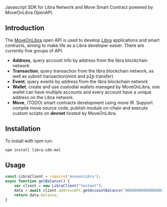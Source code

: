 Javascript SDK for Libra Network and Move Smart Contract powered by MoveOnLibra OpenAPI.

## Introduction
The [MoveOnLibra](https://www.MoveOnLibra.com) open API is used to develop [Libra](https://libra.org) applications and smart contracts, aiming to make life as a Libra developer easier. There are currently five groups of API:

* **Address**, query account info by address from the libra blockchain network
* **Transaction**, query transaction from the libra blockchain network, as well as submit transaction(mint and p2p transfer)
* **Event**, query events by address from the libra blockchain network
* **Wallet**, create and use custodial wallets managed by MoveOnLibra, one wallet can have multiple accounts and every account have a unique address on the Libra network.
* **Move**, (TODO) smart contracts development using move IR. Support compile move source code, publish module on-chain and execute custom scripts on **devnet** hosted by MoveOnLibra. 


## Installation
To install with npm run:

```
npm install libra-sdk-mol
```

## Usage
```js
const LibraClient = require('moveonlibra');
async function getBalance() {
    var client = new LibraClient("testnet");
    data = await client.addressAPI.getAccountBalance("000000000000000000000000000000000000000000000000000000000a550c18");
    return data.balance;
}
```
